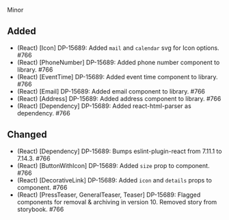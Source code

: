 Minor

## Added
- (React) [Icon] DP-15689: Added `mail` and `calendar` svg for Icon options. #766
- (React) [PhoneNumber] DP-15689: Added phone number component to library. #766
- (React) [EventTime] DP-15689: Added event time component to library. #766
- (React) [Email] DP-15689: Added email component to library. #766
- (React) [Address] DP-15689: Added address component to library. #766
- (React) [Dependency] DP-15689: Added react-html-parser as dependency. #766

## Changed
- (React) [Dependency] DP-15689: Bumps eslint-plugin-react from 7.11.1 to 7.14.3. #766
- (React) [ButtonWithIcon] DP-15689: Added `size` prop to component. #766
- (React) [DecorativeLink] DP-15689: Added `icon` and `details` props to component. #766
- (React) [PressTeaser, GeneralTeaser, Teaser] DP-15689: Flagged components for removal & archiving in version 10. Removed story from storybook. #766